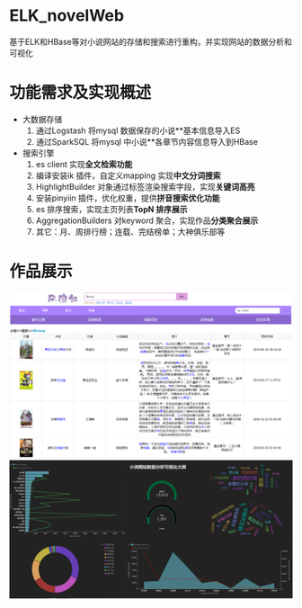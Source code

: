 # ELK_novelWeb
基于ELK和HBase等对小说网站的存储和搜索进行重构，并实现网站的数据分析和可视化


# 功能需求及实现概述
- 大数据存储
  1. 通过Logstash 将mysql 数据保存的小说**基本信息导入ES
  2. 通过SparkSQL 将mysql 中小说**各章节内容信息导入到HBase
- 搜索引擎
  1. es client 实现**全文检索功能**
  2. 编译安装ik 插件，自定义mapping 实现**中文分词搜索**
  3. HighlightBuilder 对象通过标签渲染搜索字段，实现**关键词高亮**
  4. 安装pinyiin 插件，优化权重，提供**拼音搜索优化功能**
  5. es 排序搜索，实现主页列表**TopN 排序展示**
  6. AggregationBuilders 对keyword 聚合，实现作品**分类聚合展示**
  7. 其它：月、周排行榜；连载、完结榜单；大神俱乐部等

# 作品展示

![搜索模块](search.png)
![数据分析及可视化](data_visual.png)

